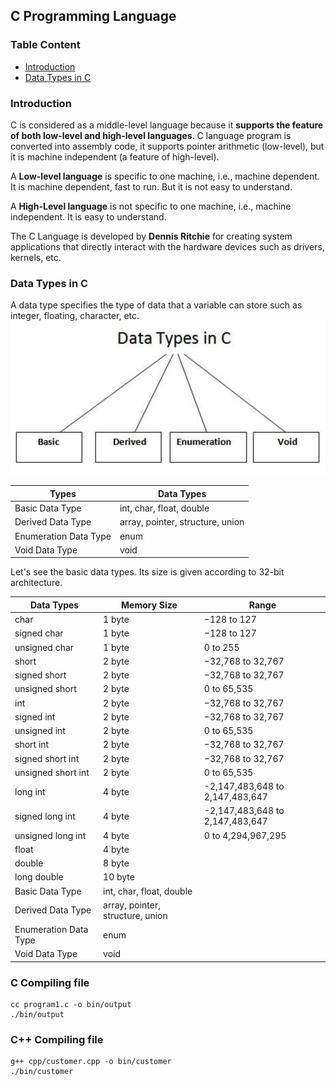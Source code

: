 ## C Programming Language

### Table Content
- [Introduction](https://github.com/fateh22/C-C-Programing#introduction)
- [Data Types in C](https://github.com/fateh22/C-C-Programing#data-types-in-c)

### Introduction
C is considered as a middle-level language because it **supports the feature of both low-level and high-level languages**. C language program is converted into assembly code, it supports pointer arithmetic (low-level), but it is machine independent (a feature of high-level).

A **Low-level language** is specific to one machine, i.e., machine dependent. It is machine dependent, fast to run. But it is not easy to understand.

A **High-Level language** is not specific to one machine, i.e., machine independent. It is easy to understand.

The C Language is developed by **Dennis Ritchie** for creating system applications that directly interact with the hardware devices such as drivers, kernels, etc.

### Data Types in C
A data type specifies the type of data that a variable can store such as integer, floating, character, etc.
![data_type_in_c description](./images/data_type_in_c.png)

Types | Data Types
 ------------ | -------------
Basic Data Type | int, char, float, double
Derived Data Type | array, pointer, structure, union
Enumeration Data Type | enum
Void Data Type	| void

Let's see the basic data types. Its size is given according to 32-bit architecture.

Data Types | Memory Size	 | Range
 ------------ | -------------  | --------------
 char |	1 byte | −128 to 127
 signed char |	1 byte |	−128 to 127
 unsigned char |	1 byte |	0 to 255
short	| 2 byte |	−32,768 to 32,767
signed short	| 2 byte |	−32,768 to 32,767
unsigned short	| 2 byte |	0 to 65,535
int	| 2 byte |	−32,768 to 32,767
signed int	| 2 byte | 	−32,768 to 32,767
unsigned int | 2 byte |	0 to 65,535
short int	| 2 byte |	−32,768 to 32,767
signed short int	| 2 byte |	−32,768 to 32,767
unsigned short int	| 2 byte |	0 to 65,535
long int	| 4 byte | -2,147,483,648 to 2,147,483,647
signed long int	| 4 byte | 	-2,147,483,648 to 2,147,483,647
unsigned long int	| 4 byte | 0 to 4,294,967,295
float	| 4 byte
double	| 8 byte
long double	| 10 byte
Basic Data Type | int, char, float, double
Derived Data Type | array, pointer, structure, union
Enumeration Data Type | enum
Void Data Type	| void


### C Compiling file
```
cc program1.c -o bin/output
./bin/output
```

### C++ Compiling file
```
g++ cpp/customer.cpp -o bin/customer
./bin/customer
```
